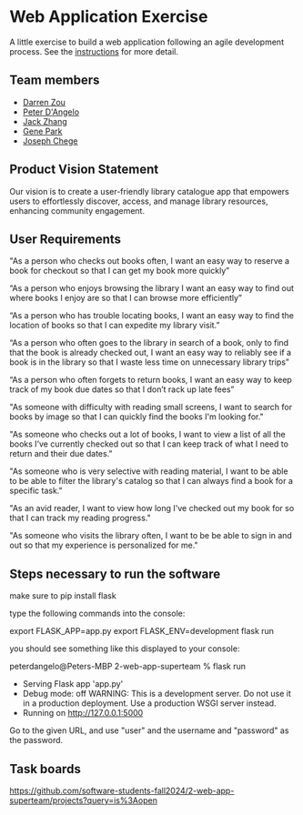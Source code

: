 # Web Application Exercise

A little exercise to build a web application following an agile development process. See the [instructions](instructions.md) for more detail.

## Team members

- [Darren Zou](https://github.com/darrenzou)
- [Peter D'Angelo](https://github.com/dangelo729)
- [Jack Zhang](https://github.com/yz6973)
- [Gene Park](https://github.com/geneparkmcs)
- [Joseph Chege](https://github.com/JosephChege4)

## Product Vision Statement

Our vision is to create a user-friendly library catalogue app that empowers users to effortlessly discover, access, and manage library resources, enhancing community engagement.

## User Requirements

"As a person who checks out books often, I want an easy way to reserve a book for checkout so that I can get my book more quickly”

“As a person who enjoys browsing the library I want an easy way to find out where books I enjoy are so that I can browse more efficiently” 

“As a person who has trouble locating books, I want an easy way to find the location of books so that I can expedite my library visit.”

“As a person who often goes to the library in search of a book, only to find that the book is already checked out, I want an easy way to reliably see if a book is in the library so that I waste less time on unnecessary library trips”

“As a person who often forgets to return books, I want an easy way to keep track of my book due dates so that I don’t rack up late fees”

"As someone with difficulty with reading small screens, I want to search for books by image so that I can quickly find the books I'm looking for."

"As someone who checks out a lot of books, I want to view a list of all the books I’ve currently checked out so that I can keep track of what I need to return and their due dates."

"As someone who is very selective with reading material, I want to be able to be able to filter the library's catalog so that I can always find a book for a specific task."

"As an avid reader, I want to view how long I've checked out my book for so that I can track my reading progress."

"As someone who visits the library often, I want to be be able to sign in and out so that my experience is personalized for me."

## Steps necessary to run the software

make sure to pip install flask

type the following commands into the console:

export FLASK_APP=app.py 
export FLASK_ENV=development
flask run

you should see something like this displayed to your console:

peterdangelo@Peters-MBP 2-web-app-superteam % flask run
 * Serving Flask app 'app.py'
 * Debug mode: off
WARNING: This is a development server. Do not use it in a production deployment. Use a production WSGI server instead.
 * Running on http://127.0.0.1:5000

 Go to the given URL, and use "user" and the username and "password" as the password.

## Task boards

https://github.com/software-students-fall2024/2-web-app-superteam/projects?query=is%3Aopen